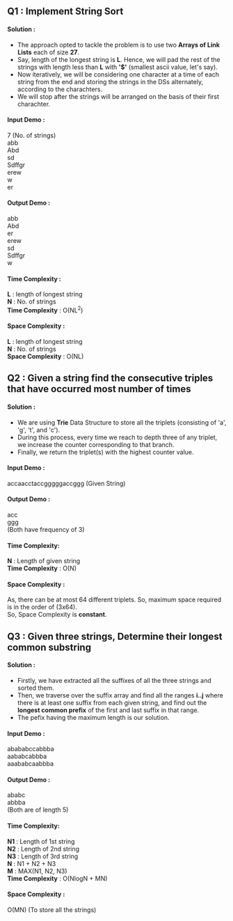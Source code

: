 ## Q1 : Implement String Sort
#### Solution : 
* The approach opted to tackle the problem is to use two **Arrays of Link Lists** each of size **27**.<br>
* Say, length of the longest string is **L**. Hence, we will pad the rest of the strings with length less than **L** with **'$'** (smallest ascii value, let's say). <br>
* Now iteratively, we will be considering one character at a time of each string from the end and storing the strings in the DSs alternately, according to the charachters.<br>
* We will stop after the strings will be arranged on the basis of their first charachter.
#### Input Demo :
7 (No. of strings)<br>
abb<br>
Abd<br>
sd<br>
Sdffgr<br>
erew<br>
w<br>
er
#### Output Demo :
abb<br>
Abd<br>
er<br>
erew<br>
sd<br>
Sdffgr<br>
w
#### Time Complexity :
**L** : length of longest string<br>
**N** : No. of strings<br>
**Time Complexity** : O(NL<sup>2</sup>)
#### Space Complexity :
**L** : length of longest string<br>
**N** : No. of strings<br>
**Space Complexity** : O(NL)

## Q2 : Given a string find the consecutive triples that have occurred most number of times
#### Solution :
* We are using **Trie** Data Structure to store all the triplets (consisting of 'a', 'g', 't', and 'c').
* During this process, every time we reach to depth three of any triplet, we increase the counter corresponding to that branch.
* Finally, we return the triplet(s) with the highest counter value.
#### Input Demo :
accaacctaccgggggaccggg (Given String)
#### Output Demo :
acc<br>
ggg<br>
(Both have frequency of 3)
#### Time Complexity:
**N** : Length of given string<br>
**Time Complexity** : O(N)
#### Space Complexity :
As, there can be at most 64 different triplets. So, maximum space required is in the order of (3x64).<br>
So, Space Complexity is **constant**.

## Q3 : Given three strings, Determine their longest common substring
#### Solution :
* Firstly, we have extracted all the suffixes of all the three strings and sorted them.
* Then, we traverse over the suffix array and find all the ranges **i..j** where there is at least one suffix from each given string, and find out the **longest common prefix** of the first and last suffix in that range.
* The pefix having the maximum length is our solution.
#### Input Demo :
abababccabbba<br>
aababcabbba<br>
aaababcaabbba<br>
#### Output Demo :
ababc<br>
abbba<br>
(Both are of length 5)
#### Time Complexity:
**N1** : Length of 1st string<br>
**N2** : Length of 2nd string<br>
**N3** : Length of 3rd string<br>
**N** : N1 + N2 + N3<br>
**M** : MAX(N1, N2, N3)<br>
**Time Complexity** : O(NlogN + MN)
#### Space Complexity :
O(MN) (To store all the strings)
